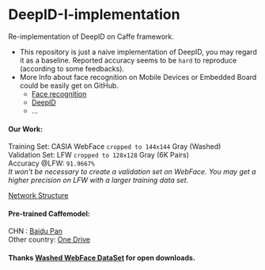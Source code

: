 # DeepID-I-implementation
Re-implementation of DeepID on Caffe framework.<br> 
* This repository is just a naive implementation of DeepID, you may regard it as a baseline. Reported accuracy seems to be `hard` to reproduce (according to some feedbacks).
* More Info about face recognition on Mobile Devices or Embedded Board could be easily get on GitHub.
  * [Face recognition](https://github.com/ageitgey/face_recognition)
  * [DeepID](https://github.com/stdcoutzyx/DeepID_FaceClassify)
  * ...

#### Our Work:
Training Set: CASIA WebFace `cropped to 144x144` Gray (Washed)<br>
Validation Set: LFW `cropped to 128x128` Gray (6K Pairs)<br>
Accuracy @LFW:  `91.9667%`<br>
*It won't be necessary to create a validation set on WebFace. You may get a higher precision on LFW with a larger training data set.*

[Network Structure](http://ethereon.github.io/netscope/#/gist/5b46e36eb7c92c95798afde3bec4e780)<br>

#### Pre-trained Caffemodel:
CHN : [Baidu Pan](https://pan.baidu.com/s/1pKUVgPd)<br>
Other country: [One Drive](https://1drv.ms/u/s!Av1MQK8mV3J8bP9is3GBhpyCySw)<br>

#### Thanks [Washed WebFace DataSet](http://pan.baidu.com/s/1hrKpbm8) for open downloads.<br>
